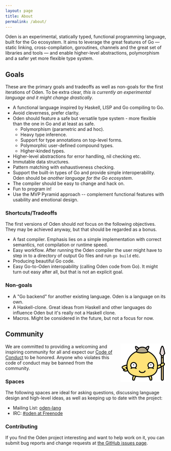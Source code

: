 ```yaml
---
layout: page
title: About
permalink: /about/
---
```


Oden is an experimental, statically typed, functional programming language,
built for the Go ecosystem. It aims to leverage the great features of Go
&mdash; static linking, cross-compilation, goroutines, channels and the
great set of libraries and tools &mdash; and enable higher-level
abstractions, polymorphism and a safer yet more flexible type system.

## Goals

These are the primary goals and tradeoffs as well as non-goals for the
first iterations of Oden. To be extra clear, *this is currently an
experimental language and it might change drastically*.

* A functional language inspired by Haskell, LISP and Go compiling
  to Go.
* Avoid cleverness, prefer clarity.
* Oden should feature a safe but versatile type system - more flexible than the
  one in Go and at least as safe.
  - Polymorphism (parametric and ad hoc).
  - Heavy type inference.
  - Support for type annotations on top-level forms.
  - Polymorphic user-defined compound types.
  - Higher-kinded types.
* Higher-level abstractions for error handling, nil checking etc.
* Immutable data structures.
* Pattern matching with exhaustiveness checking.
* Support the built-in types of Go and provide simple interoperability. Oden
  should be *another language for the Go ecosystem*.
* The compiler should be easy to change and hack on.
* Fun to program in!
* Use the MVP Pyramid approach -- complement functional features with
  usability and emotional design.

### Shortcuts/Tradeoffs

The first versions of Oden should *not* focus on the following objectives.
They may be achieved anyway, but that should be regarded as a bonus.

* A fast compiler. Emphasis lies on a simple implementation with
  correct semantics, not compilation or runtime speed.
* Easy workflow. After running the Oden compiler the user might
  have to step in to a directory of output Go files and run `go build`
  etc.
* Producing beautiful Go code.
* Easy Go-to-Oden interopability (calling Oden code from Go). It
  might turn out easy after all, but that is not an explicit goal.

### Non-goals

* A "Go backend" for another existing language. Oden is a language on its own.
* A Haskell-clone. Great ideas from Haskell and other languages do influence
  Oden but it's really not a Haskell clone.
* Macros. Might be considered in the future, but not a focus for now.

## Community

<img src="/img/oden-logo@3x.png" alt="Oden Logo" style="float: right; margin-left: 10px;" width="144" height="120">

We are committed to providing a welcoming and inspiring community for all and
expect our [Code of Conduct](/code-of-conduct/) to be
honored. Anyone who violates this code of conduct may be banned from the
community.

### Spaces

The following spaces are ideal for asking questions, discussing language design
and high-level ideas, as well as keeping up to date with the project:

* Mailing List: [oden-lang](https://groups.google.com/forum/#!forum/oden-lang)
* IRC: [#oden at Freenode](irc://freenode.net/oden)

### Contributing

If you find the Oden project interesting and want to help work on it, you can
submit bug reports and change requests at [the GitHub issues
page](https://github.com/oden-lang/oden/issues).

